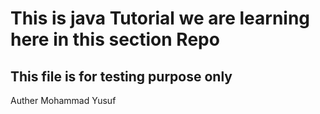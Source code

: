 # This is java Tutorial we are learning here in this section Repo

## This file is for testing purpose only 
Auther Mohammad Yusuf 

